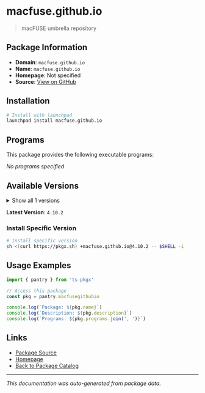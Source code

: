 # macfuse.github.io

> macFUSE umbrella repository

## Package Information

- **Domain**: `macfuse.github.io`
- **Name**: `macfuse.github.io`
- **Homepage**: Not specified
- **Source**: [View on GitHub](https://github.com/pkgxdev/pantry/tree/main/projects/macfuse.github.io/package.yml)

## Installation

```bash
# Install with launchpad
launchpad install macfuse.github.io
```

## Programs

This package provides the following executable programs:

*No programs specified*

## Available Versions

<details>
<summary>Show all 1 versions</summary>

- `4.10.2`

</details>

**Latest Version**: `4.10.2`

### Install Specific Version

```bash
# Install specific version
sh <(curl https://pkgx.sh) +macfuse.github.io@4.10.2 -- $SHELL -i
```

## Usage Examples

```typescript
import { pantry } from 'ts-pkgx'

// Access this package
const pkg = pantry.macfusegithubio

console.log(`Package: ${pkg.name}`)
console.log(`Description: ${pkg.description}`)
console.log(`Programs: ${pkg.programs.join(', ')}`)
```

## Links

- [Package Source](https://github.com/pkgxdev/pantry/tree/main/projects/macfuse.github.io/package.yml)
- [Homepage](#)
- [Back to Package Catalog](../package-catalog.md)

---

*This documentation was auto-generated from package data.*
